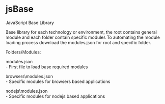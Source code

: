 # jsBase
JavaScript Base Library

Base library for each technology or environment, the root contains general module and each folder contain specific modules
To automating the module loading process download the modules.json for root and specific folder.

Folders/Modules:

modules.json      
	- First file to load base required modules
    
browsers\modules.json             
	- Specific modules for browsers based applications

nodejs\modules.json             
	- Specific modules for nodejs based applications

